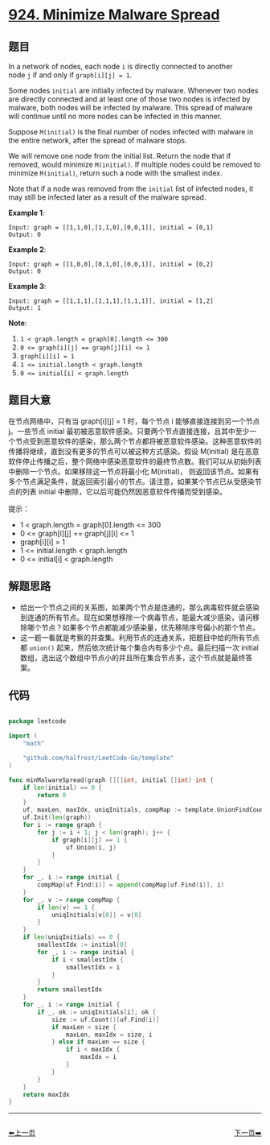 # [924. Minimize Malware Spread](https://leetcode.com/problems/minimize-malware-spread/)


## 题目

In a network of nodes, each node `i` is directly connected to another node `j` if and only if `graph[i][j] = 1`.

Some nodes `initial` are initially infected by malware. Whenever two nodes are directly connected and at least one of those two nodes is infected by malware, both nodes will be infected by malware. This spread of malware will continue until no more nodes can be infected in this manner.

Suppose `M(initial)` is the final number of nodes infected with malware in the entire network, after the spread of malware stops.

We will remove one node from the initial list. Return the node that if removed, would minimize `M(initial)`. If multiple nodes could be removed to minimize `M(initial)`, return such a node with the smallest index.

Note that if a node was removed from the `initial` list of infected nodes, it may still be infected later as a result of the malware spread.

**Example 1**:

    Input: graph = [[1,1,0],[1,1,0],[0,0,1]], initial = [0,1]
    Output: 0

**Example 2**:

    Input: graph = [[1,0,0],[0,1,0],[0,0,1]], initial = [0,2]
    Output: 0

**Example 3**:

    Input: graph = [[1,1,1],[1,1,1],[1,1,1]], initial = [1,2]
    Output: 1

**Note**:

1. `1 < graph.length = graph[0].length <= 300`
2. `0 <= graph[i][j] == graph[j][i] <= 1`
3. `graph[i][i] = 1`
4. `1 <= initial.length < graph.length`
5. `0 <= initial[i] < graph.length`


## 题目大意

在节点网络中，只有当 graph[i][j] = 1 时，每个节点 i 能够直接连接到另一个节点 j。一些节点 initial 最初被恶意软件感染。只要两个节点直接连接，且其中至少一个节点受到恶意软件的感染，那么两个节点都将被恶意软件感染。这种恶意软件的传播将继续，直到没有更多的节点可以被这种方式感染。假设 M(initial) 是在恶意软件停止传播之后，整个网络中感染恶意软件的最终节点数。我们可以从初始列表中删除一个节点。如果移除这一节点将最小化 M(initial)， 则返回该节点。如果有多个节点满足条件，就返回索引最小的节点。请注意，如果某个节点已从受感染节点的列表 initial 中删除，它以后可能仍然因恶意软件传播而受到感染。


提示：

- 1 < graph.length = graph[0].length <= 300
- 0 <= graph[i][j] == graph[j][i] <= 1
- graph[i][i] = 1
- 1 <= initial.length < graph.length
- 0 <= initial[i] < graph.length


## 解题思路


- 给出一个节点之间的关系图，如果两个节点是连通的，那么病毒软件就会感染到连通的所有节点。现在如果想移除一个病毒节点，能最大减少感染，请问移除哪个节点？如果多个节点都能减少感染量，优先移除序号偏小的那个节点。
- 这一题一看就是考察的并查集。利用节点的连通关系，把题目中给的所有节点都 `union()` 起来，然后依次统计每个集合内有多少个点。最后扫描一次 initial 数组，选出这个数组中节点小的并且所在集合节点多，这个节点就是最终答案。


## 代码

```go

package leetcode

import (
	"math"

	"github.com/halfrost/LeetCode-Go/template"
)

func minMalwareSpread(graph [][]int, initial []int) int {
	if len(initial) == 0 {
		return 0
	}
	uf, maxLen, maxIdx, uniqInitials, compMap := template.UnionFindCount{}, math.MinInt32, -1, map[int]int{}, map[int][]int{}
	uf.Init(len(graph))
	for i := range graph {
		for j := i + 1; j < len(graph); j++ {
			if graph[i][j] == 1 {
				uf.Union(i, j)
			}
		}
	}
	for _, i := range initial {
		compMap[uf.Find(i)] = append(compMap[uf.Find(i)], i)
	}
	for _, v := range compMap {
		if len(v) == 1 {
			uniqInitials[v[0]] = v[0]
		}
	}
	if len(uniqInitials) == 0 {
		smallestIdx := initial[0]
		for _, i := range initial {
			if i < smallestIdx {
				smallestIdx = i
			}
		}
		return smallestIdx
	}
	for _, i := range initial {
		if _, ok := uniqInitials[i]; ok {
			size := uf.Count()[uf.Find(i)]
			if maxLen < size {
				maxLen, maxIdx = size, i
			} else if maxLen == size {
				if i < maxIdx {
					maxIdx = i
				}
			}
		}
	}
	return maxIdx
}


```


----------------------------------------------
<div style="display: flex;justify-content: space-between;align-items: center;">
<p><a href="https://books.halfrost.com/leetcode/ChapterFour/0900~0999/0923.3Sum-With-Multiplicity/">⬅️上一页</a></p>
<p><a href="https://books.halfrost.com/leetcode/ChapterFour/0900~0999/0925.Long-Pressed-Name/">下一页➡️</a></p>
</div>
